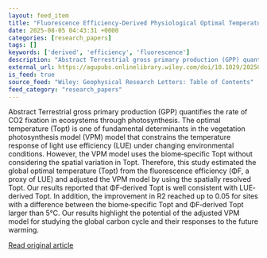```yaml
---
layout: feed_item
title: "Fluorescence Efficiency‐Derived Physiological Optimal Temperature Improving the Estimation of Photosynthesis"
date: 2025-08-05 04:43:31 +0000
categories: [research_papers]
tags: []
keywords: ['derived', 'efficiency', 'fluorescence']
description: "Abstract Terrestrial gross primary production (GPP) quantifies the rate of CO2 fixation in ecosystems through photosynthesis"
external_url: https://agupubs.onlinelibrary.wiley.com/doi/10.1029/2025GL116420?af=R
is_feed: true
source_feed: "Wiley: Geophysical Research Letters: Table of Contents"
feed_category: "research_papers"
---
```


Abstract Terrestrial gross primary production (GPP) quantifies the rate of CO2 fixation in ecosystems through photosynthesis. The optimal temperature (Topt) is one of fundamental determinants in the vegetation photosynthesis model (VPM) model that constrains the temperature response of light use efficiency (LUE) under changing environmental conditions. However, the VPM model uses the biome‐specific Topt without considering the spatial variation in Topt. Therefore, this study estimated the global optimal temperature (Topt) from the fluorescence efficiency (ΦF, a proxy of LUE) and adjusted the VPM model by using the spatially resolved Topt. Our results reported that ΦF‐derived Topt is well consistent with LUE‐derived Topt. In addition, the improvement in R2 reached up to 0.05 for sites with a difference between the biome‐specific Topt and ΦF‐derived Topt larger than 5°C. Our results highlight the potential of the adjusted VPM model for studying the global carbon cycle and their responses to the future warming.

[Read original article](https://agupubs.onlinelibrary.wiley.com/doi/10.1029/2025GL116420?af=R)
